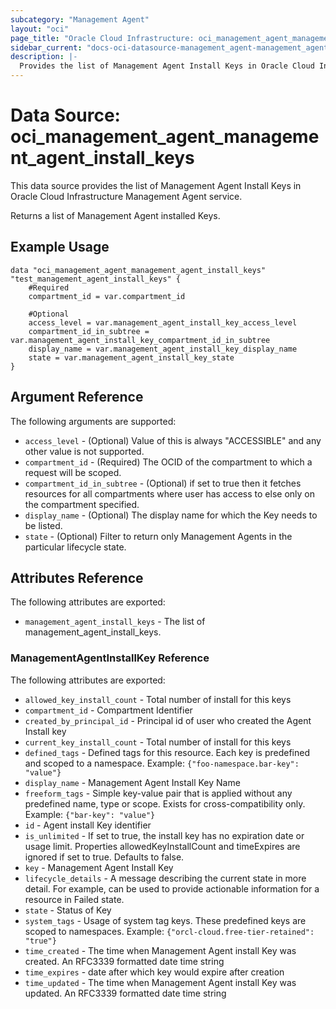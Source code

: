 ```yaml
---
subcategory: "Management Agent"
layout: "oci"
page_title: "Oracle Cloud Infrastructure: oci_management_agent_management_agent_install_keys"
sidebar_current: "docs-oci-datasource-management_agent-management_agent_install_keys"
description: |-
  Provides the list of Management Agent Install Keys in Oracle Cloud Infrastructure Management Agent service
---
```


# Data Source: oci_management_agent_management_agent_install_keys
This data source provides the list of Management Agent Install Keys in Oracle Cloud Infrastructure Management Agent service.

Returns a list of Management Agent installed Keys.


## Example Usage

```hcl
data "oci_management_agent_management_agent_install_keys" "test_management_agent_install_keys" {
	#Required
	compartment_id = var.compartment_id

	#Optional
	access_level = var.management_agent_install_key_access_level
	compartment_id_in_subtree = var.management_agent_install_key_compartment_id_in_subtree
	display_name = var.management_agent_install_key_display_name
	state = var.management_agent_install_key_state
}
```

## Argument Reference

The following arguments are supported:

* `access_level` - (Optional) Value of this is always "ACCESSIBLE" and any other value is not supported.
* `compartment_id` - (Required) The OCID of the compartment to which a request will be scoped.
* `compartment_id_in_subtree` - (Optional) if set to true then it fetches resources for all compartments where user has access to else only on the compartment specified.
* `display_name` - (Optional) The display name for which the Key needs to be listed.
* `state` - (Optional) Filter to return only Management Agents in the particular lifecycle state.


## Attributes Reference

The following attributes are exported:

* `management_agent_install_keys` - The list of management_agent_install_keys.

### ManagementAgentInstallKey Reference

The following attributes are exported:

* `allowed_key_install_count` - Total number of install for this keys
* `compartment_id` - Compartment Identifier
* `created_by_principal_id` - Principal id of user who created the Agent Install key
* `current_key_install_count` - Total number of install for this keys
* `defined_tags` - Defined tags for this resource. Each key is predefined and scoped to a namespace. Example: `{"foo-namespace.bar-key": "value"}` 
* `display_name` - Management Agent Install Key Name
* `freeform_tags` - Simple key-value pair that is applied without any predefined name, type or scope. Exists for cross-compatibility only. Example: `{"bar-key": "value"}` 
* `id` - Agent install Key identifier
* `is_unlimited` - If set to true, the install key has no expiration date or usage limit. Properties allowedKeyInstallCount and timeExpires are ignored if set to true. Defaults to false.
* `key` - Management Agent Install Key
* `lifecycle_details` - A message describing the current state in more detail. For example, can be used to provide actionable information for a resource in Failed state.
* `state` - Status of Key
* `system_tags` - Usage of system tag keys. These predefined keys are scoped to namespaces. Example: `{"orcl-cloud.free-tier-retained": "true"}` 
* `time_created` - The time when Management Agent install Key was created. An RFC3339 formatted date time string
* `time_expires` - date after which key would expire after creation
* `time_updated` - The time when Management Agent install Key was updated. An RFC3339 formatted date time string

